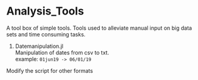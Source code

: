 # Analysis_Tools
A tool box of simple tools. Tools used to alleviate manual input on big data sets and time consuming tasks.<br>

1) Datemanipulation.jl <br>
  Manipulation of dates from csv to txt.<br>
example:
`01jun19 -> 06/01/19`

Modify the script for other formats
